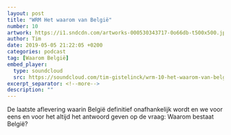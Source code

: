 ```yaml
---
layout: post
title: "WRM Het waarom van België"
number: 10
artwork: https://i1.sndcdn.com/artworks-000530343717-0o66db-t500x500.jpg
author: Tim
date: 2019-05-05 21:22:05 +0200
categories: podcast
tag: [Waarom België]
embed_player:
  type: soundcloud
  src: https://soundcloud.com/tim-gistelinck/wrm-10-het-waarom-van-belgie
excerpt_separator: <!--more-->
description: ""
---
```

De laatste aflevering waarin België definitief onafhankelijk wordt en we voor eens en voor het altijd het antwoord geven op de vraag: Waarom bestaat België?